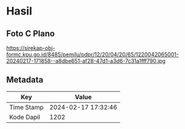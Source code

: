 # Hasil

## Foto C Plano

https://sirekap-obj-formc.kpu.go.id/8485/pemilu/pdpr/12/20/04/20/65/1220042065001-20240217-171858--a8dbe651-af28-47d1-a3d6-7c31a1fff790.jpg


## Metadata

| Key        | Value               |
| ---------- | ------------------- |
| Time Stamp | 2024-02-17 17:32:46 |
| Kode Dapil | 1202                |



